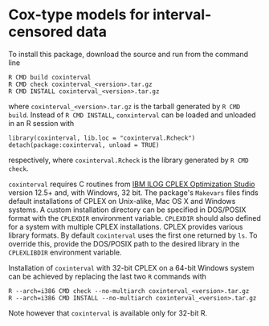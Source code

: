 # Cox-type models for interval-censored data

To install this package, download the source and run from the command line
```
R CMD build coxinterval
R CMD check coxinterval_<version>.tar.gz
R CMD INSTALL coxinterval_<version>.tar.gz
```
where `coxinterval_<version>.tar.gz` is the tarball generated by `R CMD build`. Instead of `R CMD INSTALL`, `conxinterval` can be loaded and unloaded in an R session with
```
library(coxinterval, lib.loc = "coxinterval.Rcheck")
detach(package:coxinterval, unload = TRUE)
```
respectively, where `coxinterval.Rcheck` is the library generated by `R CMD check`.

`coxinterval` requires C routines from [IBM ILOG CPLEX Optimization Studio](https://www14.software.ibm.com/webapp/iwm/web/reg/signup.do?source=scholars) version 12.5+ and, with Windows, 32 bit. The package's `Makevars` files finds default installations of CPLEX on Unix-alike, Mac OS X and Windows systems. A custom installation directory can be specified in DOS/POSIX format with the `CPLEXDIR` environment variable. `CPLEXDIR` should also defined for a system with multiple CPLEX installations. CPLEX provides various library formats. By default `coxinterval` uses the first one returned by `ls`. To override this, provide the DOS/POSIX path to the desired library in the `CPLEXLIBDIR` environment variable.

Installation of `coxinterval` with 32-bit CPLEX on a 64-bit Windows system can be achieved by replacing the last two `R` commands with
```
R --arch=i386 CMD check --no-multiarch coxinterval_<version>.tar.gz
R --arch=i386 CMD INSTALL --no-multiarch coxinterval_<version>.tar.gz
```
Note however that `coxinterval` is available only for 32-bit R.
